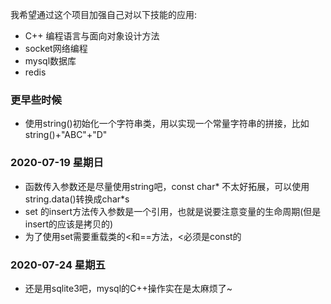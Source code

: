 我希望通过这个项目加强自己对以下技能的应用:
+ C++ 编程语言与面向对象设计方法
+ socket网络编程
+ mysql数据库
+ redis

### 更早些时候
+ 使用string()初始化一个字符串类，用以实现一个常量字符串的拼接，比如 string()+"ABC"+"D"

### 2020-07-19 星期日
+ 函数传入参数还是尽量使用string吧，const char* 不太好拓展，可以使用string.data()转换成char*s
+ set<class A> 的insert方法传入参数是一个引用，也就是说要注意变量的生命周期(但是insert的应该是拷贝的)
+ 为了使用set需要重载类的<和==方法，<必须是const的

### 2020-07-24 星期五
+ 还是用sqlite3吧，mysql的C++操作实在是太麻烦了~